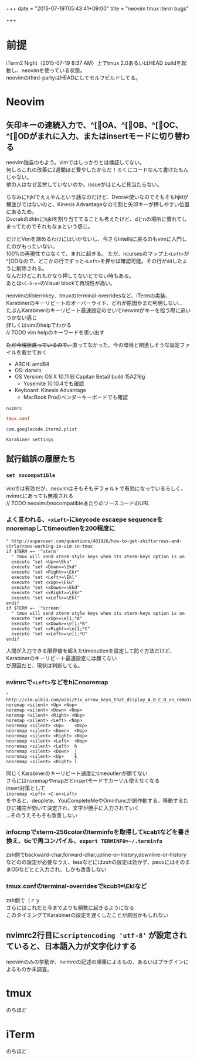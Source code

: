 +++
date = "2015-07-19T05:43:41+09:00"
title = "neovim tmux iterm bugs"

+++

# 前提
iTerm2 Night（2015-07-19 8:37 AM）上でtmux 2.0あるいはHEAD buildを起動し、neovimを使っている状態。  
neovimのthird-partyはHEADにしてセルフビルドしてる。

# Neovim

## 矢印キーの連続入力で、^[OA、^[OB、^[OC、^[ODがまれに入力、またはinsertモードに切り替わる
neovim独自のもよう。vimではしっかりとは検証してない。  
何しろこれの改善に2週間ほど費やしたからだ！ろくにコードなんて書けたもんじゃない。  
他の人はなぜ苦労していないのか。issueがほとんど見当たらない。  

ちなみにhjklでえぇやんという話なのだけど、Dvorak使いなのでそもそもhjklが横並びではないのと、Kinesis Advantageなので割と矢印キーが押しやすい位置にあるため。  
Dvorakのdhtnにhjklを割り当ててることも考えたけど、dとnの場所に慣れてしまってたのでそれもなぁという感じ。

だけどVimを諦めるわけにはいかないし、今さらIntellijに戻るのもvimに入門したのがもったいない。  
100%の再現性ではなくて、まれに起きる。  ただ、ncursesのマップ上`<Left>`が^[ODなので、どこかの行でずっと`<Left>`を押せば確認可能。その行が`dd`したように削除される。  
なんだけどこれもかなり押してないとでない時もある。  
あとは`<C-S-v>`のVisual blockで再現性が高い。

neovimのlibtermkey、tmuxのterminal-overridesなど、iTermの実装、Karabinerのキーリピートのオーバーライド、どれが原因かまだ判明しない…  
たぶんKarabinerのキーリピート最速設定のせいでneovimがキーを拾う際に追いつかない感じ  
詳しくはvimのhelpでわかる  
// TODO vim helpのキーワードを思い出す

~~ただ今現状直っているので、~~直ってなかった。今の環境と関連しそうな設定ファイルを載せておく

- ARCH: amd64
- OS: darwin
- OS Version: OS X 10.11 El Capitan Beta3 build 15A216g
  - Yosemite 10.10.4でも確認
- Keyboard: Kinesis Advantage
  - MacBook Proのベンダーキーボードでも確認

```vim
nvimrc
```

```conf
tmux.conf
```

```plist
com.googlecode.iterm2.plist
```

```plist
Karabiner settings
```

## 試行錯誤の履歴たち

### `set nocompatible`
vimでは有効だが、neovimはそもそもデフォルトで有効になっているらしく、nvimrcにあっても無視される  
// TODO neovimのnocompatibleあたりのソースコードのURL

### よく言われる、`<xLeft>`にkeycode escaepe sequenceをnnoremapしてtimeoutlenを200程度に

```vim
" http://superuser.com/questions/401926/how-to-get-shiftarrows-and-ctrlarrows-working-in-vim-in-tmux
if $TERM =~ '^xterm'
  " tmux will send xterm-style keys when its xterm-keys option is on
  execute "set <Up>=\Eku"
  execute "set <Down>=\Ekd"
  execute "set <Right>=\Ekr"
  execute "set <Left>=\Ekl"
  execute "set <xUp>=\Eku"
  execute "set <xDown>=\Ekd"
  execute "set <xRight>=\Ekr"
  execute "set <xLeft>=\Ekl"
endif
if $TERM =~ '^screen'
  " tmux will send xterm-style keys when its xterm-keys option is on
  execute "set <xUp>=\e[1;*A"
  execute "set <xDown>=\e[1;*B"
  execute "set <xRight>=\e[1;*C"
  execute "set <xLeft>=\e[1;*D"
endif
```

人間が入力できる限界値を超えたtimeoutlenを設定して防ぐ方法だけど、Karabinerのキーリピート最速設定には勝てない  
が原因だと、現状は判断してる。

### nvimrcで`<Left>`などをhにnnoremap

```vim
" http://vim.wikia.com/wiki/Fix_arrow_keys_that_display_A_B_C_D_on_remote_shell
noremap <silent> <Up> <Nop>
noremap <silent> <Down> <Nop>
noremap <silent> <Right> <Nop>
noremap <silent> <Left> <Nop>
nnoremap <silent> <Up>    <Nop>
nnoremap <silent> <Down>  <Nop>
nnoremap <silent> <Right> <Nop>
nnoremap <silent> <Left>  <Nop>
nnoremap <silent> <Left>  h
nnoremap <silent> <Down>  j
nnoremap <silent> <Up>    k
nnoremap <silent> <Right> l
```

同じくKarabinerのキーリピート速度にtimeoutlenが勝てない  
さらにはnoremapやmapだとinsertモードでカーソル使えなくなる  
insert対策として  
`inoremap <Left> <C-o><Left>`  
をやると、deoplete、YouCompleteMeやOmnifuncが誤作動する。移動するたびに補完が効いて決定され、文字が勝手に入力されていく  
…そのうえそもそも改善しない

### infocmpでxterm-256colorのterminfoを取得してkcab1などを書き換え、ticで再コンパイル、`export TERMINFO=~/.terminfo`
zsh側でbackward-char,forward-char,upline-or-history,downline-or-historyなどのの設定が必要なうえ、lessなどにはzshの設定は効かず、pecoにはそのままODなどとと入力され、しかも改善しない

### tmux.confのterminal-overridesでkcub1=\Eklなど
zsh側で（ｒｙ  
さらにはこれだと今までよりも頻繁に起きるようになる  
このタイミングでKarabinerの設定を遅くしたことが原因かもしれない

## nvimrc2行目に`scriptencoding 'utf-8'` が設定されていると、日本語入力が文字化けする
neovimのみの挙動か、nvimrcの記述の順番によるもの、あるいはプラグインによるものか未調査。

# tmux
のちほど

# iTerm
のちほど
